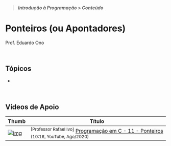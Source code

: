 > ##### Introdução à Programação > Conteúdo

# Ponteiros (ou Apontadores)

Prof. Eduardo Ono

<br>

## Tópicos

* 

<br>

## Vídeos de Apoio

| Thumb | Título |
| --- | --- |
| [![img](https://img.youtube.com/vi/3p6_-sxrJ2c/default.jpg)](https://www.youtube.com/watch?v=3p6_-sxrJ2c) | <sup>[Professor Rafael Ivo]</sup> [Programação em C - 11 - Ponteiros](https://www.youtube.com/watch?v=3p6_-sxrJ2c)<br><sub>(10:16, YouTube, Ago/2020)</sub>

<br>
